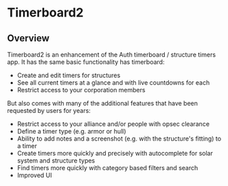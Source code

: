 # Timerboard2

## Overview

Timerboard2 is an enhancement of the Auth timerboard / structure timers app. It has the same basic functionality has timerboard:

- Create and edit timers for structures
- See all current timers at a glance and with live countdowns for each
- Restrict access to your corporation members

But also comes with many of the additional features that have been requested by users for years:

- Restrict access to your alliance and/or people with opsec clearance
- Define a timer type (e.g. armor or hull)
- Ability to add notes and a screenshot (e.g. with the structure's fitting) to a timer
- Create timers more quickly and precisely with autocomplete for solar system and structure types
- Find timers more quickly with category based filters and search
- Improved UI
